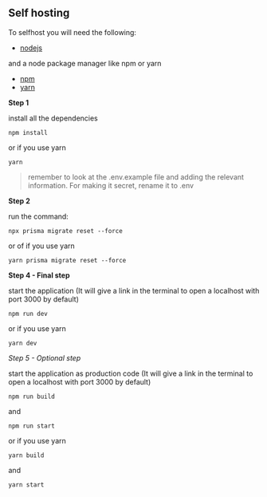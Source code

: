 ## Self hosting

To selfhost you will need the following:

- [nodejs](https://nodejs.org)

and a node package manager like npm or yarn

- [npm](https://www.npmjs.com/)
- [yarn](https://yarnpkg.com/)

**Step 1**

install all the dependencies
```console
npm install
```

or if you use yarn
```console
yarn
```

> remember to look at the .env.example file and adding the relevant information. For making it secret, rename it to .env

**Step 2**

run the command:
```console
npx prisma migrate reset --force
```

or of if you use yarn
```console
yarn prisma migrate reset --force
```

**Step 4 - Final step**

start the application (It will give a link in the terminal to open a localhost with port 3000 by default)

```console
npm run dev
```

or if you use yarn

 ```console
yarn dev
```

*Step 5 - Optional step*

start the application as production code (It will give a link in the terminal to open a localhost with port 3000 by default)

```console
npm run build
```
and 
```console
npm run start
```

or if you use yarn

 ```console
yarn build
```
and
```console
yarn start
```
